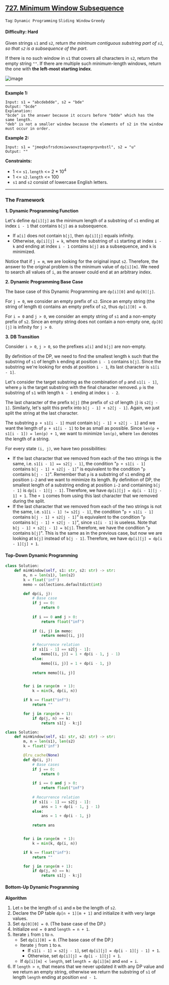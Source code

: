 ## [727. Minimum Window Subsequence](https://leetcode.com/problems/minimum-window-subsequence/)

```Tag```: ```Dynamic Programming``` ```Sliding Window``` ```Greedy```

#### Difficulty: Hard

Given strings ```s1``` and ```s2```, return _the minimum contiguous substring part of ```s1```, so that ```s2``` is a subsequence of the part_.

If there is no such window in ```s1``` that covers all characters in ```s2```, return the empty string ```""```. If there are multiple such minimum-length windows, return the one with __the left-most starting index__.

![image](https://user-images.githubusercontent.com/35042430/233907015-a7a3df6c-7837-4634-ac65-ce2901730a9e.png)

---

__Example 1:__
```
Input: s1 = "abcdebdde", s2 = "bde"
Output: "bcde"
Explanation: 
"bcde" is the answer because it occurs before "bdde" which has the same length.
"deb" is not a smaller window because the elements of s2 in the window must occur in order.
```

__Example 2:__
```
Input: s1 = "jmeqksfrsdcmsiwvaovztaqenprpvnbstl", s2 = "u"
Output: ""
```

__Constraints:__

- 1 <= ```s1.length``` <= 2 * 10<sup>4</sup>
- 1 <= ```s2.length``` <= 100
- ```s1``` and ```s2``` consist of lowercase English letters.

---

### The Framework

__1. Dynamic Programming Function__

Let's define ```dp[i][j]``` as the minimum length of a substring of ```s1``` ending at index ```i - 1``` that contains ```b[j]``` as a subsequence.

- If ```a[i]``` does not contain ```b[j]```, then ```dp[i][j]``` equals infinity.
- Otherwise, ```dp[i][j] = k```, where the substring of ```s1``` starting at index ```i - k``` and ending at index ```i - 1``` contains ```b[j]``` as a subsequence, and ```k``` is minimized.

Notice that if ```j = m```, we are looking for the original input ```s2```. Therefore, the answer to the original problem is the minimum value of ```dp[i][m]```. We need to search all values of ```i```, as the answer could end at an arbitrary index.

__2. Dynamic Programming Base Case__

The base case of this Dynamic Programming are ```dp[i][0]``` and ```dp[0][j]```.

For ```j = 0```, we consider an empty prefix of ```s2```. Since an empty string (the string of length ```0```) contains an empty prefix of ```s2```, thus ```dp[i][0] = 0```.

For ```i = 0``` and ```j > 0```, we consider an empty string of ```s1``` and a non-empty prefix of ```s2```. Since an empty string does not contain a non-empty one, ```dp[0][j]``` is infinity for ```j > 0```.

__3. DB Transition__

Consider ```i > 0```, ```j > 0```, so the prefixes ```a[i]``` and ```b[j]``` are non-empty. 

By definition of the DP, we need to find the smallest length ```k``` such that the substring of ```s1``` of length ```k``` ending at position ```i - 1``` contains ```b[j]```. Since the substring we're looking for ends at position ```i - 1```, its last character is ```s1[i - 1]```.

Let's consider the target substring as the combination of ```p``` and ```s1[i - 1]```, where ```p``` is the target substring with the final character removed. ```p``` is the substring of ```s1``` with length ```k - 1``` ending at index ```i - 2```.

The last character of the prefix ```b[j]``` (the prefix of ```s2``` of length ```j```) is ```s2[j - 1]```. Similarly, let's split this prefix into ```b[j - 1] + s2[j - 1]```. Again, we just split the string at the last character.

The substring ```p + s1[i - 1]``` must contain ```b[j - 1] + s2[j - 1]``` and we want the length of ```p + s1[i - 1]``` to be as small as possible. Since ```len(p + s1[i - 1]) = len(p) + 1```, we want to minimize ```len(p)```, where ```len``` denotes the length of a string.

For every state ```(i, j)```, we have two possibilities:

- If the last character that we removed from each of the two strings is the same, i.e. ```s1[i - 1] == s2[j - 1]```, the condition "```p + s1[i - 1]``` contains ```b[j - 1] + s2[j - 1]```" is equivalent to the condition "```p``` contains ```b[j - 1]```". Remember that ```p``` is a substring of ```s1``` ending at position ```i-2``` and we want to minimize its length. By definition of DP, the smallest length of a substring ending at position ```i-2``` and containing ```b[j - 1]``` is ```dp[i - 1][j - 1]```. Therefore, we have ```dp[i][j] = dp[i - 1][j - 1] + 1```. The ```+ 1``` comes from using this last character that we removed during the split.
- If the last character that we removed from each of the two strings is not the same, i.e. ```s1[i - 1] != s2[j - 1]```, the condition "```p + s1[i - 1]``` contains ```b[j - 1] + s2[j - 1]```" is equivalent to the condition "```p``` contains ```b[j - 1] + s2[j - 1]```", since ```s1[i - 1]``` is useless. Note that ```b[j - 1] + s2[j - 1] = b[j]```. Therefore, we have the condition "```p``` contains ```b[j]```". This is the same as in the previous case, but now we are looking at ```b[j]``` instead of ```b[j - 1]```. Therefore, we have ```dp[i][j] = dp[i - 1][j] + 1```.

#### Top-Down Dynamic Programming

```Python
class Solution:
    def minWindow(self, s1: str, s2: str) -> str:
        m, n = len(s1), len(s2)
        k = float('inf')
        memo = collections.defaultdict(int)

        def dp(i, j):
            # Base case
            if j == 0:
                return 0
            
            if i == 0 and j > 0:
                return float("inf")
            
            if (i, j) in memo:
                return memo[(i, j)]

            # Recurrence relation
            if s1[i - 1] == s2[j - 1]:
                memo[(i, j)] = 1 + dp(i - 1, j - 1)
            else:
                memo[(i, j)] = 1 + dp(i - 1, j)
            
            return memo[(i, j)]


        for i in range(m  + 1):
            k = min(k, dp(i, n))

        if k == float("inf"):
            return ""

        for j in range(m + 1):
            if dp(j, n) == k:
                return s1[j - k:j]
```

```Python
class Solution:
    def minWindow(self, s1: str, s2: str) -> str:
        m, n = len(s1), len(s2)
        k = float('inf')

        @lru_cache(None)
        def dp(i, j):
            # Base cases
            if j == 0:
                return 0
            
            if i == 0 and j > 0:
                return float("inf")
            
            # Recurrence relation
            if s1[i - 1] == s2[j - 1]:
                ans = 1 + dp(i - 1, j - 1)
            else:
                ans = 1 + dp(i - 1, j)
            
            return ans


        for i in range(m  + 1):
            k = min(k, dp(i, n))

        if k == float("inf"):
            return ""

        for j in range(m + 1):
            if dp(j, n) == k:
                return s1[j - k:j]
```

#### Bottom-Up Dynamic Programming

__Algorithm__

1. Let ```n``` be the length of ```s1``` and ```m``` be the length of ```s2```.
2. Declare the DP table ```dp[n + 1][m + 1]``` and initialize it with very large values.
3. Set ```dp[0][0] = 0```. (The base case of the DP.)
4. Initialize ```end = 0``` and ```length = n + 1```.
5. Iterate ```i``` from ```1``` to ```n```.
    - Set ```dp[i][0] = 0```. (The base case of the DP.)
    - Iterate ```j``` from ```1``` to ```m```.
        - If ```s1[i - 1] = s2[j - 1]```, set ```dp[i][j] = dp[i - 1][j - 1] + 1```.
        - Otherwise, set ```dp[i][j] = dp[i - 1][j] + 1```.
    - If ```dp[i][m] < length```, set ```length = dp[i][m]``` and ```end = i```.
6. If ```length > n```, that means that we never updated it with any DP value and we return an empty string, otherwise we return the substring of ```s1``` of length ```length``` ending at position ```end - 1```.

```Python

```
